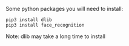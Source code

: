 Some python packages you will need to install:


```
pip3 install dlib
pip3 install face_recognition
```
Note: dlib may take a long time to install